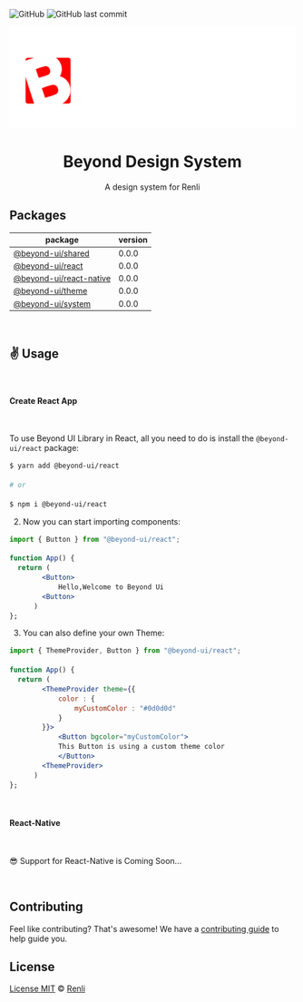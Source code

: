 ![GitHub](https://img.shields.io/github/license/renli-tech/Beyond?style=flat-square)
![GitHub last commit](https://img.shields.io/github/last-commit/renli-tech/Beyond?style=flat-square)

<img src="./logo/light.png" alt="beyond-logo"/>
<!-- <img src="./logo/dark.png" alt="beyond-logo"/> -->

<h1 align="center">Beyond Design System</h1>
<p align="center">
A design system for Renli</p>

## Packages

| package                                            | version |
| -------------------------------------------------- | ------- |
| [@beyond-ui/shared](./packages/shared)             | 0.0.0   |
| [@beyond-ui/react](./packages/react)               | 0.0.0   |
| [@beyond-ui/react-native](./packages/react-native) | 0.0.0   |
| [@beyond-ui/theme](./packages/theme)               | 0.0.0   |
| [@beyond-ui/system](./packages/system)             | 0.0.0   |

<br/>

## ✌ Usage

<br/>

#### Create React App

<br/>

To use Beyond UI Library in React, all you need to do is install the
`@beyond-ui/react` package:

```sh
$ yarn add @beyond-ui/react

# or

$ npm i @beyond-ui/react
```

2. Now you can start importing components:

```jsx
import { Button } from "@beyond-ui/react";

function App() {
  return (
        <Button>
            Hello,Welcome to Beyond Ui
        <Button>
      )
};

```

3. You can also define your own Theme:

```jsx
import { ThemeProvider, Button } from "@beyond-ui/react";

function App() {
  return (
        <ThemeProvider theme={{
            color : {
                myCustomColor : "#0d0d0d"
            }
        }}>
            <Button bgcolor="myCustomColor">
            This Button is using a custom theme color
            </Button>
        <ThemeProvider>
      )
};
```

<br/>

#### React-Native

<br/>

😎 Support for React-Native is Coming Soon...

<br/>

## Contributing

Feel like contributing? That's awesome! We have a
[contributing guide](./CONTRIBUTING.md) to help guide you.

## License

[License MIT](./LICENSE) © [Renli](https://github.com/renli-tech)
